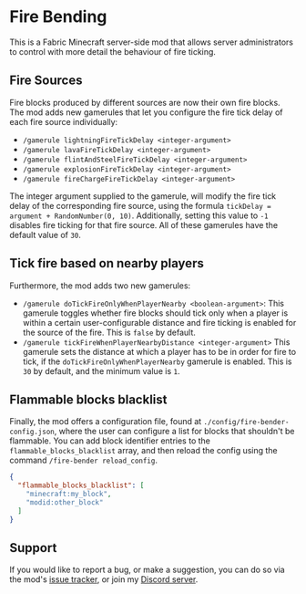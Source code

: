 # Fire Bending

This is a Fabric Minecraft server-side mod that allows server administrators to control with more detail the behaviour of fire ticking.

## Fire Sources

Fire blocks produced by different sources are now their own fire blocks. The mod adds new gamerules that let you configure the fire tick delay of each fire source individually:

- `/gamerule lightningFireTickDelay <integer-argument>`
- `/gamerule lavaFireTickDelay <integer-argument>`
- `/gamerule flintAndSteelFireTickDelay <integer-argument>`
- `/gamerule explosionFireTickDelay <integer-argument>`
- `/gamerule fireChargeFireTickDelay <integer-argument>`

The integer argument supplied to the gamerule, will modify the fire tick delay of the corresponding fire source, using the formula `tickDelay = argument + RandomNumber(0, 10)`. Additionally, setting this value to `-1` disables fire ticking for that fire source.
All of these gamerules have the default value of `30`.

## Tick fire based on nearby players

Furthermore, the mod adds two new gamerules:

- `/gamerule doTickFireOnlyWhenPlayerNearby <boolean-argument>`: This gamerule toggles whether fire blocks should tick only when a player is within a certain user-configurable distance and fire ticking is enabled for the source of the fire. This is `false` by default.
- `/gamerule tickFireWhenPlayerNearbyDistance <integer-argument>` This gamerule sets the distance at which a player has to be in order for fire to tick, if the `doTickFireOnlyWhenPlayerNearby` gamerule is enabled. This is `30` by default, and the minimum value is `1`.

## Flammable blocks blacklist

Finally, the mod offers a configuration file, found at `./config/fire-bender-config.json`, where the user can configure a list for blocks that shouldn't be flammable.
You can add block identifier entries to the `flammable_blocks_blacklist` array, and then reload the config using the command `/fire-bender reload_config`.

```json
{
  "flammable_blocks_blacklist": [
    "minecraft:my_block",
    "modid:other_block"
  ]
}
```

## Support

If you would like to report a bug, or make a suggestion, you can do so via the mod's [issue tracker](https://github.com/ArkoSammy12/fire-bending/issues), or join my [Discord server](https://discord.gg/wScNgcvJ3y). 

